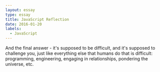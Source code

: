 ```yaml
---
layout: essay
type: essay
title: JavaScript Reflection
date: 2016-01-20
labels:
  - JavaScript
---
```

And the final answer - it's supposed to be difficult, and it's supposed to challenge you, just like everything else that humans do that is difficult: programming, engineering, engaging in relationships, pondering the universe, etc.